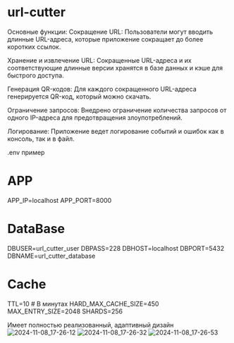 # url-cutter

Основные функции:
Сокращение URL: Пользователи могут вводить длинные URL-адреса, которые приложение сокращает до более коротких ссылок.

Хранение и извлечение URL: Сокращенные URL-адреса и их соответствующие длинные версии хранятся в базе данных и кэше для быстрого доступа.

Генерация QR-кодов: Для каждого сокращенного URL-адреса генерируется QR-код, который можно скачать.

Ограничение запросов: Внедрено ограничение количества запросов от одного IP-адреса для предотвращения злоупотреблений.

Логирование: Приложение ведет логирование событий и ошибок как в консоль, так и в файл.

.env пример
# APP
APP_IP=localhost
APP_PORT=8000

# DataBase
DBUSER=url_cutter_user
DBPASS=228
DBHOST=localhost
DBPORT=5432
DBNAME=url_cutter_database

# Cache
TTL=10 # В минутах
HARD_MAX_CACHE_SIZE=450
MAX_ENTRY_SIZE=2048
SHARDS=256

Имеет полностью реализованный, адаптивный дизайн
![2024-11-08_17-26-12](https://github.com/user-attachments/assets/a6883da6-3595-481e-bf40-4a0aa9768437)
![2024-11-08_17-26-32](https://github.com/user-attachments/assets/b03b5305-9855-4c96-8487-cd0c9a24ccff)
![2024-11-08_17-26-53](https://github.com/user-attachments/assets/f3e0358e-b7c0-40cb-9b16-8fda053b51e1)
